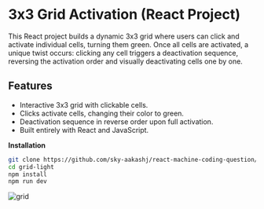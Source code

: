 
# 3x3 Grid Activation (React Project)

This React project builds a dynamic 3x3 grid where users can click and activate individual cells, turning them green. Once all cells are activated, a unique twist occurs: clicking any cell triggers a deactivation sequence, reversing the activation order and visually deactivating cells one by one.

## Features

* Interactive 3x3 grid with clickable cells.
* Clicks activate cells, changing their color to green.
* Deactivation sequence in reverse order upon full activation.
* Built entirely with React and JavaScript.


**Installation**

```bash
git clone https://github.com/sky-aakashj/react-machine-coding-question/tree/main/grid-light
cd grid-light
npm install
npm run dev
```
![grid](https://github.com/user-attachments/assets/3ada0d2b-0539-4334-b085-6f931d9addb0)

